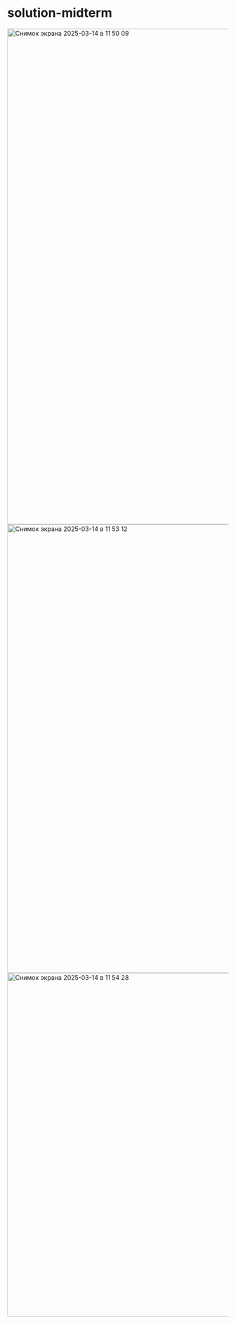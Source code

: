 # solution-midterm
<img width="1129" alt="Снимок экрана 2025-03-14 в 11 50 09" src="https://github.com/user-attachments/assets/dc6226ed-4373-4e5c-9e78-cfb0293562db" />
<img width="1022" alt="Снимок экрана 2025-03-14 в 11 53 12" src="https://github.com/user-attachments/assets/45a0166f-374a-40d9-8c1b-d31be548bf2a" />
<img width="783" alt="Снимок экрана 2025-03-14 в 11 54 28" src="https://github.com/user-attachments/assets/6fc435dc-1665-4486-b67e-2b2504ce1332" />
